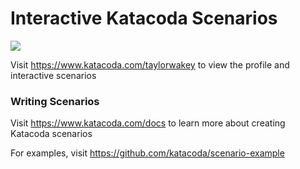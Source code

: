 # Interactive Katacoda Scenarios

[![](http://shields.katacoda.com/katacoda/taylorwakey/count.svg)](https://www.katacoda.com/taylorwakey "Get your profile on Katacoda.com")

Visit https://www.katacoda.com/taylorwakey to view the profile and interactive scenarios

### Writing Scenarios
Visit https://www.katacoda.com/docs to learn more about creating Katacoda scenarios

For examples, visit https://github.com/katacoda/scenario-example
